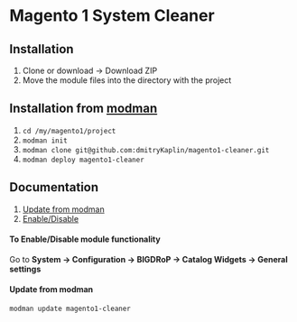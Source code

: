 # Magento 1 System Cleaner

## Installation
1. Clone or download → Download ZIP
2. Move the module files into the directory with the project

## Installation from [modman](https://github.com/colinmollenhour/modman)
1. `cd /my/magento1/project`
2. `modman init`
3. `modman clone git@github.com:dmitryKaplin/magento1-cleaner.git`
4. `modman deploy magento1-cleaner`

## Documentation
1. [Update from modman](#update-from-modman)
2. [Enable/Disable](#to-enabledisable-module-functionality)

#### To Enable/Disable module functionality
Go to **System → Configuration → BIGDRoP → Catalog Widgets → General settings**

#### Update from modman
`modman update magento1-cleaner`
